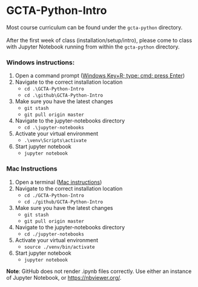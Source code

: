 # GCTA-Python-Intro
Most course curriculum can be found under the ````gcta-python```` directory.
<br><br>
After the first week of class (installation/setup/intro), please come to class with Jupyter Notebook running from within the ````gcta-python```` directory.

### Windows instructions:
1. Open a command prompt ([Windows Key+R; type: cmd; press Enter](https://www.groovypost.com/howto/howto/use-windows-key-r-run-as-administrator/))
2. Navigate to the correct installation location
    - ```cd .\GCTA-Python-Intro```
    - ```cd .\github\GCTA-Python-Intro```
4. Make sure you have the latest changes
    - ```git stash```
    - ```git pull origin master```
5. Navigate to the jupyter-notebooks directory
    - ```cd .\jupyter-notebooks```
6. Activate your virtual environment
    - ```.\venv\Scripts\activate```
7. Start jupyter notebook
    - ```jupyter notebook```
### Mac Instructions
1. Open a terminal ([Mac instructions](https://support.apple.com/guide/terminal/open-or-quit-terminal-apd5265185d-f365-44cb-8b09-71a064a42125/mac))
2. Navigate to the correct installation location
    - ```cd ./GCTA-Python-Intro```
    - ```cd ./github/GCTA-Python-Intro```
3. Make sure you have the latest changes
    - ```git stash```
    - ```git pull origin master```
4. Navigate to the jupyter-notebooks directory
    - ```cd ./jupyter-notebooks```
5. Activate your virtual environment
    - ```source ./venv/bin/activate```
6. Start jupyter notebook
    - ```jupyter notebook```


**Note**: GitHub does not render .ipynb files correctly. Use either an instance of Jupyter Notebook, or https://nbviewer.org/.
